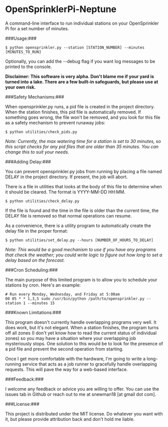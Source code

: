 OpenSprinklerPi-Neptune
======================

A command-line interface to run individual stations on your OpenSprinkler Pi for a set number of minutes.

###Usage:###

    $ python opensprinkler.py --station [STATION_NUMBER] --minutes [MINUTES_TO_RUN]

Optionally, you can add the --debug flag if you want log messages to be printed to the console.

**Disclaimer: This software is very alpha. Don't blame me if your yard is turned into a lake. There are a few built-in safeguards, but please use at your own risk.**

###Safety Mechanisms:###

When opensprinkler.py runs, a pid file is created in the project directory. When the station finishes, this pid file is automatically removed. If something goes wrong, the file won't be removed, and you look for this file as a safety mechanism to prevent runaway jobs:

    $ python utilities/check_pids.py

*Note: Currently, the max watering time for a station is set to 30 minutes, so this script checks for any pid files that are older than 35 minutes. You can change this to suit your needs.*

###Adding Delay:###

You can prevent opensprinkler.py jobs from running by placing a file named DELAY in the project directory. If present, the job will abort.

There is a file in utilities that looks at the body of this file to determine when it should be cleared. The format is YYYY-MM-DD HH:MM.

    $ python utilities/check_delay.py

If the file is found and the time in the file is older than the current time, the DELAY file is removed so that normal operations can resume.

As a convenience, there is a utility program to automatically create the delay file in the proper format:

    $ python utilities/set_delay.py --hours [NUMBER_OF_HOURS_TO_DELAY]

*Note: This would be a good mechanism to use if you have any programs that check the weather; you could write logic to figure out how long to set a delay based on the forecast.*

###Cron Scheduling:###

The main purpose of this limited program is to allow you to schedule your stations by cron. Here's an example:

    # Run every Monday, Wednesday, and Friday at 5:00am
    00 05 * * 1,3,5 sudo /usr/bin/python /path/to/opensprinkler.py --station 1 --minutes 15

###Known Limitations:###

This program doesn't currently handle overlapping programs very well. It does work, but it's not elegant. When a station finishes, the program turns off all zones (I don't yet know how to read the current status of individual zones) so you may have a situation where your overlapping job mysteriously stops. One solution to this would be to look for the presence of a pid file and prevent the second operation from starting.

Once I get more comfortable with the hardware, I'm going to write a long-running service that acts as a job runner to gracefully handle overlapping requests. This will pave the way for a web-based interface.

###Feedback:###

I welcome any feedback or advice you are willing to offer. You can use the issues tab in Github or reach out to me at snewman18 [at gmail dot com].

###License:###

This project is distributed under the MIT license. Do whatever you want with it, but please provide attribution back and don't hold me liable.
